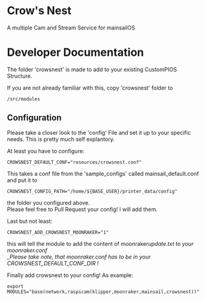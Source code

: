 # Crow's Nest

A multiple Cam and Stream Service for mainsailOS

# Developer Documentation

The folder 'crowsnest' is made to add to your existing CustomPIOS Structure.

If you are not already familiar with this, copy 'crowsnest' folder to

    /src/modules

## Configuration

Please take a closer look to the 'config' File and set it up to your specific needs.
This is pretty much self explantory.

At least you have to configure:

    CROWSNEST_DEFAULT_CONF="resources/crowsnest.conf"

This takes a conf file from the 'sample_configs' called mainsail_default.conf
and put it to

    CROWSNEST_CONFIG_PATH="/home/${BASE_USER}/printer_data/config"

the folder you configured above.\
Please feel free to Pull Request your config!
I will add them.

Last but not least:

    CROWSNEST_ADD_CROWSNEST_MOONRAKER="1"

this will tell the module to add the content of moonraker*update.txt to your
moonraker.conf\
\_Please take note, that moonraker.conf has to be in your CROWSNEST_DEFAULT_CONF_DIR !*

Finally add crowsnest to your config!
As example:

    export MODULES="base(network,raspicam(klipper,moonraker,mainsail,crowsnest))"
